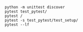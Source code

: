 ```commandline
python -m unittest discover
pytest test_pytest/
pytest /
pytest -s test_pytest/test_setup/
pytest --lf
```
